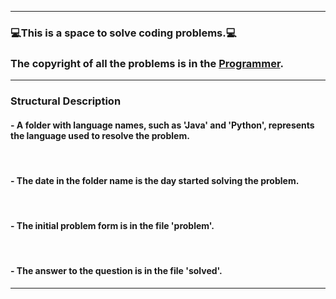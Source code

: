 ***
### 💻This is a space to solve coding problems.💻

### The copyright of all the problems is in the [Programmer](https://school.programmers.co.kr/learn/challenges?order=acceptance_desc&page=1).

***
### Structural Description

#### - A folder with language names, such as 'Java' and 'Python', represents the language used to resolve the problem.

<br/>

#### - The date in the folder name is the day started solving the problem.

<br/>

#### - The initial problem form is in the file 'problem'.

<br/>

#### - The answer to the question is in the file 'solved'.

***

